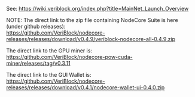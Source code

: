 See: https://wiki.veriblock.org/index.php?title=MainNet_Launch_Overview


NOTE: The direct link to the zip file containing NodeCore Suite is here (under github releases):  
https://github.com/VeriBlock/nodecore-releases/releases/download/v0.4.9/veriblock-nodecore-all-0.4.9.zip

The direct link to the GPU miner is:  
https://github.com/VeriBlock/nodecore-pow-cuda-miner/releases/tag/v0.3.11

The direct link to the GUI Wallet is:  
https://github.com/VeriBlock/nodecore-releases/releases/download/v0.4.1/nodecore-wallet-ui-0.4.0.zip
